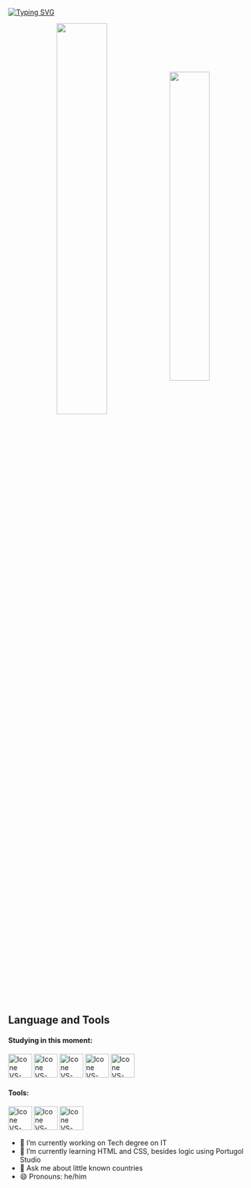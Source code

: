 [![Typing SVG](https://readme-typing-svg.herokuapp.com?color=00BFFF&size=35&center=true&vCenter=true&width=1000&lines=My+name+is+Vitor+Valles)](https://git.io/typing-svg)

<div align="center" style="margin-bottom:200px">
<img width=45% align="center" src="https://github-readme-stats.vercel.app/api?username=Vitor-Valles&theme=holi&show_icons=true)" /> 
<img width=40% align="center" src="https://github-readme-stats.vercel.app/api/top-langs/?username=Vitor-Valles&layout=compact&theme=holi" />
</div>


<br>

## Language and Tools


#### Studying in this moment:
  [<img height="48px" width="48px" alt="Icone VS-Code" src="https://skillicons.dev/icons?i=html"/>](https://developer.mozilla.org/en-US/docs/Web/HTML)
  [<img height="48px" width="48px" alt="Icone VS-Code" src="https://skillicons.dev/icons?i=css"/>](https://developer.mozilla.org/en-US/docs/Web/CSS)
  [<img height="48px" width="48px" alt="Icone VS-Code" src="https://skillicons.dev/icons?i=python"/>](https://developer.mozilla.org/en-US/docs/Web/PYTHON)
  [<img height="48px" width="48px" alt="Icone VS-Code" src="https://skillicons.dev/icons?i=javascript"/>](https://developer.mozilla.org/en-US/docs/Web/javascript)
  [<img height="48px" width="48px" alt="Icone VS-Code" src="https://skillicons.dev/icons?i=php"/>](https://developer.mozilla.org/en-US/docs/Web/php)


#### Tools:

  [<img height="48px" width="48px" alt="Icone VS-Code" src="https://skillicons.dev/icons?i=figma"/>](https://www.figma.com/)
  [<img height="48px" width="48px" alt="Icone VS-Code" src="https://skillicons.dev/icons?i=vscode"/>](https://code.visualstudio.com/)
  [<img height="48px" width="48px" alt="Icone VS-Code" src="https://skillicons.dev/icons?i=github"/>](https://github.com/)

  
- 🔭 I’m currently working on Tech degree on IT
- 🌱 I’m currently learning HTML and CSS, besides logic using Portugol Studio
- 💬 Ask me about little known countries
- 😄 Pronouns: he/him


